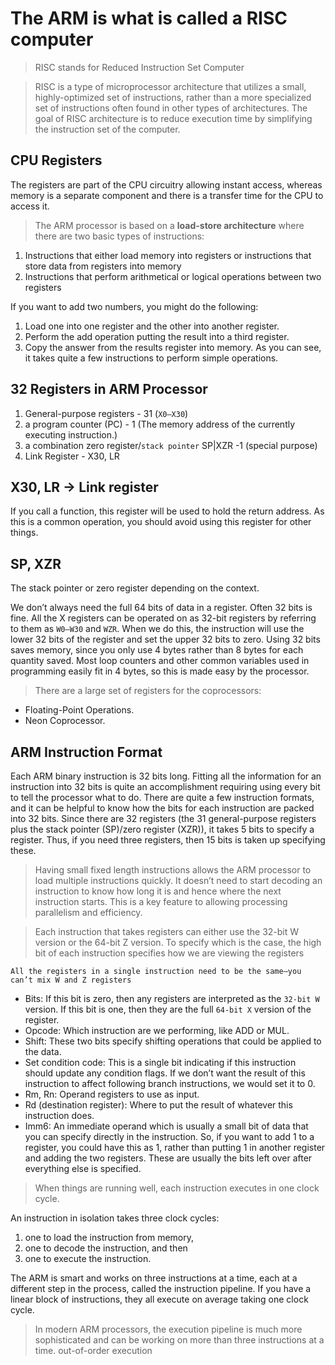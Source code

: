 # The ARM is what is called a RISC computer
> RISC stands for Reduced Instruction Set Computer

> RISC is a type of microprocessor architecture that utilizes a small, highly-optimized set of instructions, rather than a more specialized set of instructions often found in other types of architectures. The goal of RISC architecture is to reduce execution time by simplifying the instruction set of the computer.

## CPU Registers
The registers are part of the CPU circuitry allowing instant access, whereas memory is a separate component and there is a transfer time for the CPU to access it.

> The ARM processor is based on a **load-store architecture** where there are two basic types of instructions:

1. Instructions that either load memory into registers or instructions that store data from registers into memory
2. Instructions that perform arithmetical or logical operations between two registers

If you want to add two numbers, you might do the following:
1. Load one into one register and the other into another register.
2. Perform the add operation putting the result into a third register.
3. Copy the answer from the results register into memory.
As you can see, it takes quite a few instructions to perform simple operations.

## 32 Registers in ARM Processor
1. General-purpose registers - 31 (`X0–X30`)
2. a program counter (PC) - 1  (The memory address of the currently executing instruction.)
3. a combination zero register/`stack pointer` SP|XZR -1 (special purpose)
4. Link Register - X30, LR 

## X30, LR -> Link register
If you call a function, this register will be used to hold the return address. As this is a common operation, you should avoid using this register for other things.

## SP, XZR
The stack pointer or zero register depending on the context.

We don’t always need the full 64 bits of data in a register. Often 32 bits is fine. All the X registers can be operated on as 32-bit registers by referring to them as `W0–W30` and `WZR`. When we do this, the instruction will use the lower 32 bits of the register and set the upper 32 bits to zero. Using 32 bits saves memory, since you only use 4 bytes rather than 8 bytes for each quantity saved. Most loop counters and other common variables used in programming easily fit in 4 bytes, so this is made easy by the processor.

> There are a large set of registers for the coprocessors:
* Floating-Point Operations.
* Neon Coprocessor.

## ARM Instruction Format
Each ARM binary instruction is 32 bits long. Fitting all the information for an instruction into 32 bits is quite an accomplishment requiring using every
bit to tell the processor what to do. There are quite a few instruction formats, and it can be helpful to know how the bits for each instruction are packed into 32 bits. Since there are 32 registers (the 31 general-purpose registers plus the stack pointer (SP)/zero register (XZR)), it takes 5 bits to specify a register. Thus, if you need three registers, then 15 bits is taken up
specifying these.

> Having small fixed length instructions allows the ARM processor to load multiple instructions quickly. It doesn’t need to start decoding an instruction to know how long it is and hence where the next instruction starts. This is a key feature to allowing processing parallelism and efficiency.

> Each instruction that takes registers can either use the 32-bit W version or the 64-bit Z version. To specify which is the case, the high bit of each instruction specifies how we are viewing the registers

```All the registers in a single instruction need to be the same—you can’t mix W and Z registers```

* Bits: If this bit is zero, then any registers are interpreted as the `32-bit W` version. If this bit is one, then they are the full `64-bit X` version of the register.
* Opcode: Which instruction are we performing, like ADD or MUL.
* Shift: These two bits specify shifting operations that could be applied to the data.
* Set condition code: This is a single bit indicating if this instruction should update any condition flags. If we don’t want the result of this instruction to affect following branch instructions, we would set it to 0.
* Rm, Rn: Operand registers to use as input.
* Rd (destination register): Where to put the result of whatever this instruction does.
* Imm6: An immediate operand which is usually a small bit of data that you can specify directly in the instruction. So, if you want to add 1 to a register, you could have this as 1, rather than putting 1 in another register and adding the two registers. These are usually the bits left over after everything else is specified.


> When things are running well, each instruction executes in one clock cycle. 

An instruction in isolation takes three clock cycles: 
1. one to load the instruction from memory, 
2. one to decode the instruction, and then
3. one to execute the instruction. 

The ARM is smart and works on three instructions at a time, each at a different step in the process, called the instruction pipeline. If you have a linear block of instructions, they all execute on average taking one clock cycle.

> In modern ARM processors, the execution pipeline is much more sophisticated and can be working on more than three instructions at a time.
>  out-of-order execution
